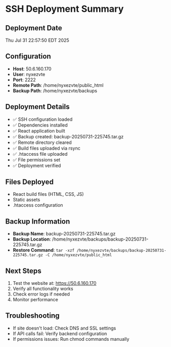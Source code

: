 # SSH Deployment Summary

## Deployment Date
Thu Jul 31 22:57:50 EDT 2025

## Configuration
- **Host**: 50.6.160.170
- **User**: nyxezvte
- **Port**: 2222
- **Remote Path**: /home/nyxezvte/public_html
- **Backup Path**: /home/nyxezvte/backups

## Deployment Details
- ✅ SSH configuration loaded
- ✅ Dependencies installed
- ✅ React application built
- ✅ Backup created: backup-20250731-225745.tar.gz
- ✅ Remote directory cleared
- ✅ Build files uploaded via rsync
- ✅ .htaccess file uploaded
- ✅ File permissions set
- ✅ Deployment verified

## Files Deployed
- React build files (HTML, CSS, JS)
- Static assets
- .htaccess configuration

## Backup Information
- **Backup Name**: backup-20250731-225745.tar.gz
- **Backup Location**: /home/nyxezvte/backups/backup-20250731-225745.tar.gz
- **Restore Command**: `tar -xzf /home/nyxezvte/backups/backup-20250731-225745.tar.gz -C /home/nyxezvte/public_html`

## Next Steps
1. Test the website at: https://50.6.160.170
2. Verify all functionality works
3. Check error logs if needed
4. Monitor performance

## Troubleshooting
- If site doesn't load: Check DNS and SSL settings
- If API calls fail: Verify backend configuration
- If permissions issues: Run chmod commands manually
